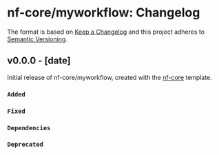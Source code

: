 # nf-core/myworkflow: Changelog

The format is based on [Keep a Changelog](https://keepachangelog.com/en/1.0.0/)
and this project adheres to [Semantic Versioning](https://semver.org/spec/v2.0.0.html).

## v0.0.0 - [date]

Initial release of nf-core/myworkflow, created with the [nf-core](https://nf-co.re/) template.

### `Added`

### `Fixed`

### `Dependencies`

### `Deprecated`
